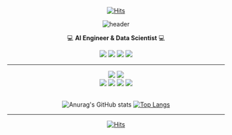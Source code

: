<!--색깔은 hex code https://www.color-hex.com/color-names.html 참조-->


<!--header -->
<div align=center> 
 
 [![Hits](https://hits.seeyoufarm.com/api/count/incr/badge.svg?url=https%3A%2F%2Fgithub.com%2Fkongminseok%2Fhit-counter&count_bg=%23000000&title_bg=%23000000&icon=github.svg&icon_color=%23555555&title=visitors&edge_flat=false)](https://hits.seeyoufarm.com)
 
 
  ![header](https://capsule-render.vercel.app/api?type=soft&color=c1cdcd&height=100&section=header&text=kongminseok&fontSize=50&animation=fadeIn&fontColor=100c08)
  
  💻 **AI Engineer & Data Scientist** 💻
  
</div>


<!--link-->
<div align=center>
   
  [<img src="https://img.shields.io/badge/Instagram-E4405F?style=flat-square&logo=instagram&logoColor=white"/>](https://www.instagram.com/kongminnseok/)
  [<img src="https://img.shields.io/badge/Notion-000000?style=flat-square&logo=notion&logoColor=white"/>](https://mysterious-elephant-0f2.notion.site/kongminseok-d8b8604a905e4cf9958e4cef701d28c2)
  [<img src="https://img.shields.io/badge/Kaggle-20BEFF?style=flat-square&logo=kaggle&logoColor=white"/>](https://www.kaggle.com/shirtnjean)
  [<img src="https://img.shields.io/badge/LinkedIn-0A66C2?style=flat-square&logo=linkedin&logoColor=white"/>](https://www.linkedin.com/in/kongminseok/)
 
</div>

--------
<!--studying-->
<div align=center> 
  
  <img src="https://img.shields.io/badge/Jupyter-F37626?style=flat-square&logo=jupyter&logoColor=white"/>
  <img src="https://img.shields.io/badge/VisualStudioCode-007ACC?style=flat-square&logo=visualstudiocode&logoColor=white"/>
  <br>
  <img src="https://img.shields.io/badge/Python-3776AB?style=flat-square&logo=python&logoColor=white"/>
  <img src="https://img.shields.io/badge/Pytorch-EE4C2C?style=flat-square&logo=pytorch&logoColor=white"/>
  <img src="https://img.shields.io/badge/Tensorflow-FF6F00?style=flat-square&logo=tensorflow&logoColor=white"/>
  <img src="https://img.shields.io/badge/ScikitLearn-F7931E?style=flat-square&logo=scikitlearn&logoColor=white"/>
  <br>
  <!--img src="https://img.shields.io/badge/mySQL-4479A1?style=flat-square&logo=mySQL&logoColor=white"/>
  <img src="https://img.shields.io/badge/Firebase-FFCA28?style=flat-square&logo=firebase&logoColor=white"/>
  <img src="https://img.shields.io/badge/MongoDB-47A248?style=flat-square&logo=mongodb&logoColor=white"/>
  <br>
  <img src="https://img.shields.io/badge/ApacheHive-FDEE21?style=flat-square&logo=apachehive&logoColor=white"/>
  <img src="https://img.shields.io/badge/ApacheHadoop-66CCFF?style=flat-square&logo=apachehadoop&logoColor=white"/>
  <img src="https://img.shields.io/badge/ApacheSpark-E25A1C?style=flat-square&logo=apachespark&logoColor=white"/>
  <img src="https://img.shields.io/badge/ApacheAirflow-017CEE?style=flat-square&logo=apacheairflow&logoColor=white"/>
  <br>
  <img src="https://img.shields.io/badge/Golang-00ADD8?style=flat-square&logo=go&logoColor=white"/>
  <img src="https://img.shields.io/badge/Docker-2496ED?style=flat-square&logo=docker&logoColor=white"/>
  <img src="https://img.shields.io/badge/Kubernetes-326CE5?style=flat-square&logo=kubernetes&logoColor=white"/-->
  

</div>

<br>

<!--statstics -->
<div align=center>
  
  ![Anurag's GitHub stats](https://github-readme-stats.vercel.app/api?username=kongminseok&show_icons=true&icon_color=e32636&title_color=100c08&bg_color=c1cdcd)
  [![Top Langs](https://github-readme-stats.vercel.app/api/top-langs/?username=kongminseok&title_color=100c08&bg_color=c1cdcd)](https://github.com/kongminseok/github-readme-stats)

</div>

--------

<div align=center> 
  
  [![Hits](https://hits.seeyoufarm.com/api/count/incr/badge.svg?url=https%3A%2F%2Fgithub.com%2Fkongminseok%2Fhit-counter&count_bg=%23000000&title_bg=%23000000&icon=github.svg&icon_color=%23555555&title=visitors&edge_flat=false)](https://hits.seeyoufarm.com)
  
  
</div>



